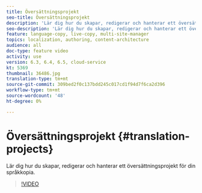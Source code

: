 ```yaml
---
title: Översättningsprojekt
seo-title: Översättningsprojekt
description: 'Lär dig hur du skapar, redigerar och hanterar ett översättningsprojekt för din språkkopia. '
seo-description: 'Lär dig hur du skapar, redigerar och hanterar ett översättningsprojekt för din språkkopia.  '
feature: language-copy, live-copy, multi-site-manager
topics: localization, authoring, content-architecture
audience: all
doc-type: feature video
activity: use
version: 6.3, 6.4, 6.5, cloud-service
kt: 5369
thumbnail: 36486.jpg
translation-type: tm+mt
source-git-commit: 309bed2f0c137bdd245c017cd1f94d7f6ca2d396
workflow-type: tm+mt
source-wordcount: '48'
ht-degree: 0%

---
```



# Översättningsprojekt {#translation-projects}

Lär dig hur du skapar, redigerar och hanterar ett översättningsprojekt för din språkkopia.

>[!VIDEO](https://video.tv.adobe.com/v/36486?quality=12&learn=on)
